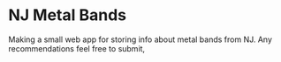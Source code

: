# NJ Metal Bands

Making a small web app for storing info about metal bands from NJ. Any recommendations feel free to submit,